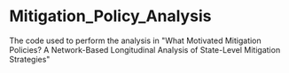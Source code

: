 # Mitigation_Policy_Analysis
The code used to perform the analysis in "What Motivated Mitigation Policies? A Network-Based Longitudinal Analysis of State-Level Mitigation Strategies"
